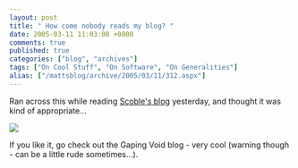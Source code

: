 ```yaml
---
layout: post
title: " How come nobody reads my blog? "
date: 2005-03-11 11:03:00 +0000
comments: true
published: true
categories: ["blog", "archives"]
tags: ["On Cool Stuff", "On Software", "On Generalities"]
alias: ["/mattsblog/archive/2005/03/11/312.aspx"]
---
```

<!-- more -->

<P>Ran across this while reading <A href="http://radio.weblogs.com/0001011/2005/03/07.html#a9560">Scoble's blog</A> yesterday, and thought it was kind of appropriate...</P>
 <P><IMG src="http://www.gapingvoid.com/Moveable_Type/archives/zzzzzz7654197.jpg" P <> 
 <P>If you like it, go check out the <Ahref="http://www.gapingvoid.com/">Gaping Void</A>&nbsp;blog - very cool (warning though - can be a little rude sometimes...).</P>
